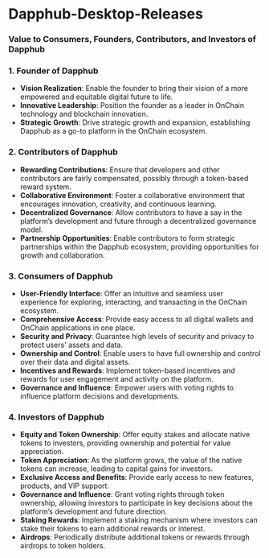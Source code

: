 # Dapphub-Desktop-Releases

### Value to Consumers, Founders, Contributors, and Investors of Dapphub

### 1. **Founder of Dapphub**
- **Vision Realization**: Enable the founder to bring their vision of a more empowered and equitable digital future to life.
- **Innovative Leadership**: Position the founder as a leader in OnChain technology and blockchain innovation.
- **Strategic Growth**: Drive strategic growth and expansion, establishing Dapphub as a go-to platform in the OnChain ecosystem.

### 2. **Contributors of Dapphub**
- **Rewarding Contributions**: Ensure that developers and other contributors are fairly compensated, possibly through a token-based reward system.
- **Collaborative Environment**: Foster a collaborative environment that encourages innovation, creativity, and continuous learning.
- **Decentralized Governance**: Allow contributors to have a say in the platform’s development and future through a decentralized governance model.
- **Partnership Opportunities**: Enable contributors to form strategic partnerships within the Dapphub ecosystem, providing opportunities for growth and collaboration.

### 3. **Consumers of Dapphub**
- **User-Friendly Interface**: Offer an intuitive and seamless user experience for exploring, interacting, and transacting in the OnChain ecosystem.
- **Comprehensive Access**: Provide easy access to all digital wallets and OnChain applications in one place.
- **Security and Privacy**: Guarantee high levels of security and privacy to protect users' assets and data.
- **Ownership and Control**: Enable users to have full ownership and control over their data and digital assets.
- **Incentives and Rewards**: Implement token-based incentives and rewards for user engagement and activity on the platform.
- **Governance and Influence**: Empower users with voting rights to influence platform decisions and developments.

### 4. **Investors of Dapphub**
- **Equity and Token Ownership**: Offer equity stakes and allocate native tokens to investors, providing ownership and potential for value appreciation.
- **Token Appreciation**: As the platform grows, the value of the native tokens can increase, leading to capital gains for investors.
- **Exclusive Access and Benefits**: Provide early access to new features, products, and VIP support.
- **Governance and Influence**: Grant voting rights through token ownership, allowing investors to participate in key decisions about the platform’s development and future direction.
- **Staking Rewards**: Implement a staking mechanism where investors can stake their tokens to earn additional rewards or interest.
- **Airdrops**: Periodically distribute additional tokens or rewards through airdrops to token holders.
